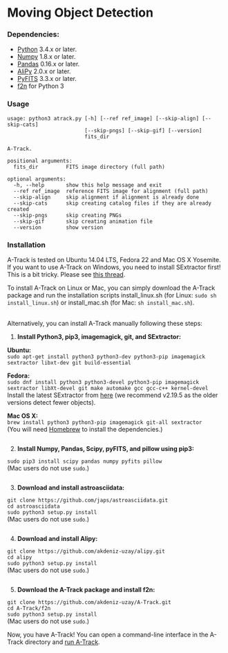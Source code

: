 # Moving Object Detection

### Dependencies:

* [Python](https://www.python.org/) 3.4.x or later.
* [Numpy](http://www.numpy.org/) 1.8.x or later.
* [Pandas](http://pandas.pydata.org/) 0.16.x or later.
* [AliPy](http://obswww.unige.ch/~tewes/alipy/) 2.0.x or later.
* [PyFITS](http://www.stsci.edu/institute/software_hardware/pyfits) 3.3.x or later.
* [f2n](https://github.com/akdeniz-uzay/mod/tree/master/f2n) for Python 3

### <a name="usage"></a> Usage

```
usage: python3 atrack.py [-h] [--ref ref_image] [--skip-align] [--skip-cats]
                         [--skip-pngs] [--skip-gif] [--version]
                         fits_dir

A-Track.

positional arguments:
  fits_dir         FITS image directory (full path)

optional arguments:
  -h, --help       show this help message and exit
  --ref ref_image  reference FITS image for alignment (full path)
  --skip-align     skip alignment if alignment is already done
  --skip-cats      skip creating catalog files if they are already created
  --skip-pngs      skip creating PNGs
  --skip-gif       skip creating animation file
  --version        show version
```

### Installation

A-Track is tested on Ubuntu 14.04 LTS, Fedora 22 and Mac OS X Yosemite. If you want to use A-Track on Windows, you need to install SExtractor first! This is a bit tricky. Please see [this thread](http://www.astromatic.net/forum/showthread.php?tid=948).

To install A-Track on Linux or Mac, you can simply download the A-Track package and run the installation scripts install_linux.sh (for Linux: `sudo sh install_linux.sh`) or install_mac.sh (for Mac: `sh install_mac.sh`).

<br>
Alternatively, you can install A-Track manually following these steps:

1. **Install Python3, pip3, imagemagick, git, and SExtractor:**

  **Ubuntu:**  
  `sudo apt-get install python3 python3-dev python3-pip imagemagick sextractor libxt-dev git build-essential`

  **Fedora:**  
  `sudo dnf install python3 python3-devel python3-pip imagemagick sextractor libXt-devel git make automake gcc gcc-c++ kernel-devel`  
  Install the latest SExtractor from [here](http://www.astromatic.net/download/sextractor/) (we recommend v2.19.5 as the older versions detect fewer objects).

  **Mac OS X:**  
  `brew install python3 python3-pip imagemagick git-all sextractor`  
  (You will need [Homebrew](http://brew.sh) to install the dependencies.)  
  ` `
  
2. **Install Numpy, Pandas, Scipy, pyFITS, and pillow using pip3:**

  `sudo pip3 install scipy pandas numpy pyfits pillow`  
  (Mac users do not use `sudo`.)  
  ` `

3. **Download and install astroasciidata:**  

  `git clone https://github.com/japs/astroasciidata.git`  
  `cd astroasciidata`  
  `sudo python3 setup.py install`  
  (Mac users do not use `sudo`.)  
  ` `

4. **Download and install Alipy:**  

  `git clone https://github.com/akdeniz-uzay/alipy.git`  
  `cd alipy`  
  `sudo python3 setup.py install`  
  (Mac users do not use `sudo`.)  
  ` `

5. **Download the A-Track package and install f2n:**  

  `git clone https://github.com/akdeniz-uzay/A-Track.git`  
  `cd A-Track/f2n`  
  `sudo python3 setup.py install`  
  (Mac users do not use `sudo`.)

Now, you have A-Track! You can open a command-line interface in the A-Track directory and [run A-Track](#usage).
